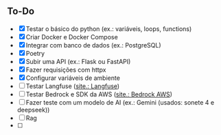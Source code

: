 ## To-Do

- [x] Testar o básico do python (ex.: variáveis, loops, functions)
- [x] Criar Docker e Docker Compose
- [x] Integrar com banco de dados (ex.: PostgreSQL)
- [x] Poetry
- [x] Subir uma API (ex.: Flask ou FastAPI)
- [x] Fazer requisições com httpx
- [x] Configurar variáveis de ambiente
- [ ] Testar Langfuse ([site.: Langfuse](https://langfuse.com/))
- [ ] Testar Bedrock e SDK da AWS ([site.: Bedrock AWS](https://aws.amazon.com/pt/bedrock/))
- [ ] Fazer teste com um modelo de AI (ex.: Gemini (usados: sonete 4 e deepseek))
- [ ] Rag
- [ ] 
